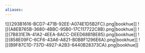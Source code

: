 ```yaml
---
aliases:
---
```

![[{293B1616-BCD7-471B-92EE-A074E1D5B2FC}.png|bookhue]]
![[{A8EB765B-3680-4BBC-95B0-17C117722C8B}.png|bookhue]]
![[{7B831E7A-41A2-4EEA-8ACC-DEED68B1BE85}.png|bookhue]]
![[{858E09FC-6CF6-43A6-A821-B0B8F1296E6A}.png|bookhue]]
![[{B9F87C1D-737D-4927-A2B3-6440B28373CA}.png|bookhue]]